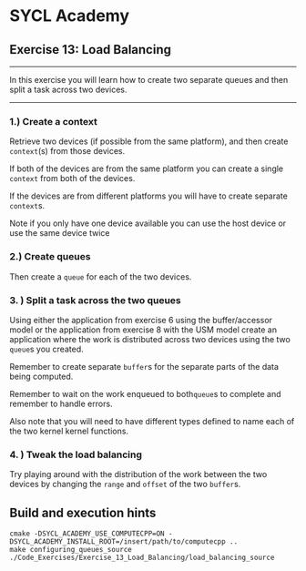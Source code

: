 # SYCL Academy

## Exercise 13: Load Balancing

---

In this exercise you will learn how to create two separate queues and then split
a task across two devices.

---

### 1.) Create a context

Retrieve two devices (if possible from the same platform), and then create
`context`(s) from those devices.

If both of the devices are from the same platform you can create a single
`context` from both of the devices.

If the devices are from different platforms you will have to create separate
`context`s.

Note if you only have one device available you can use the host device or
use the same device twice

### 2.) Create queues

Then create a `queue` for each of the two devices.

### 3. ) Split a task across the two queues

Using either the application from exercise 6 using the buffer/accessor model or
the application from exercise 8 with the USM model create an application where
the work is distributed across two devices using the two `queue`s you created.

Remember to create separate `buffer`s for the separate parts of the data being
computed.

Remember to wait on the work enqueued to both`queue`s to complete and remember
to handle errors.

Also note that you will need to have different types defined to name each of the
two kernel kernel functions.

### 4. ) Tweak the load balancing

Try playing around with the distribution of the work between the two devices by
changing the `range` and `offset` of the two `buffer`s.

## Build and execution hints

```
cmake -DSYCL_ACADEMY_USE_COMPUTECPP=ON -DSYCL_ACADEMY_INSTALL_ROOT=/insert/path/to/computecpp ..
make configuring_queues_source
./Code_Exercises/Exercise_13_Load_Balancing/load_balancing_source
```
